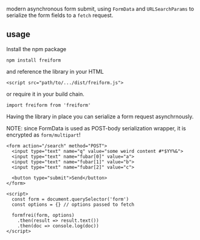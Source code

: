 modern asynchronous form submit, using `FormData` and `URLSearchParams` to serialize the form fields to a `fetch` request.

## usage

Install the npm package

```
npm install freiform
```

and reference the library in your HTML

```
<script src="path/to/.../dist/freiform.js">
```

or require it in your build chain.

```
import freiform from 'freiform'
```

Having the library in place you can serialize a form request asynchrnously.

NOTE: since FormData is used as POST-body serialization wrapper, it is encrypted as `form/multipart`!

```
<form action="/search" method="POST">
  <input type="text" name="q" value="some weird content #*$YY%&">
  <input type="text" name="fubar[0]" value="a">
  <input type="text" name="fubar[1]" value="b">
  <input type="text" name="fubar[2]" value="c">

  <button type="submit">Send</button>
</form>
```

```
<script>
  const form = document.querySelector('form')
  const options = {} // options passed to fetch

  formfrei(form, options)
    .then(result => result.text())
    .then(doc => console.log(doc))
</script>
```
